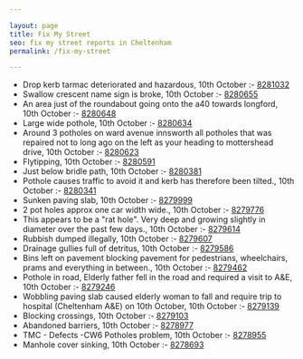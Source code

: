 ```yaml
---

layout: page
title: Fix My Street
seo: fix my street reports in Cheltenham
permalink: /fix-my-street

---
```


<!-- fix_marker starts -->

- Drop kerb tarmac deteriorated and hazardous, 10th October :- [8281032](https://www.fixmystreet.com/report/8281032)
- Swallow crescent name sign is broke, 10th October :- [8280655](https://www.fixmystreet.com/report/8280655)
- An area just of the roundabout going onto the a40 towards longford, 10th October :- [8280648](https://www.fixmystreet.com/report/8280648)
- Large wide pothole, 10th October :- [8280634](https://www.fixmystreet.com/report/8280634)
- Around 3 potholes on ward avenue innsworth all potholes that was repaired not to long ago on the left as your heading to mottershead drive, 10th October :- [8280623](https://www.fixmystreet.com/report/8280623)
- Flytipping, 10th October :- [8280591](https://www.fixmystreet.com/report/8280591)
- Just below bridle path, 10th October :- [8280381](https://www.fixmystreet.com/report/8280381)
- Pothole causes traffic to avoid it and kerb has therefore been tilted., 10th October :- [8280341](https://www.fixmystreet.com/report/8280341)
- Sunken paving slab, 10th October :- [8279999](https://www.fixmystreet.com/report/8279999)
- 2 pot holes approx one car width wide., 10th October :- [8279776](https://www.fixmystreet.com/report/8279776)
- This appears to be a "rat hole". Very deep and growing slightly in diameter over the past few days., 10th October :- [8279614](https://www.fixmystreet.com/report/8279614)
- Rubbish dumped illegally, 10th October :- [8279607](https://www.fixmystreet.com/report/8279607)
- Drainage gullies full of detritus, 10th October :- [8279586](https://www.fixmystreet.com/report/8279586)
- Bins left on pavement blocking pavement for pedestrians, wheelchairs, prams and everything in between., 10th October :- [8279462](https://www.fixmystreet.com/report/8279462)
- Pothole in road, Elderly father fell in the road and required a visit to A&E, 10th October :- [8279246](https://www.fixmystreet.com/report/8279246)
- Wobbling paving slab caused elderly woman to fall and require trip to hospital (Cheltenham A&E) on 10th October, 10th October :- [8279139](https://www.fixmystreet.com/report/8279139)
- Blocking crossings, 10th October :- [8279103](https://www.fixmystreet.com/report/8279103)
- Abandoned barriers, 10th October :- [8278977](https://www.fixmystreet.com/report/8278977)
- TMC - Defects -CW6 Potholes  problem, 10th October :- [8278955](https://www.fixmystreet.com/report/8278955)
- Manhole cover sinking, 10th October :- [8278693](https://www.fixmystreet.com/report/8278693)

<!-- fix_marker ends -->